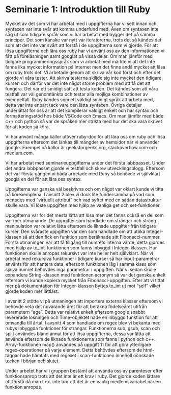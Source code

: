 # Seminarie 1: Introduktion till Ruby

Mycket  av det som vi har arbetat med i uppgifterna har vi sett innan och syntaxen var inte svår att komma underfund med. Även om syntaxen inte såg ut som tidigare språk som vi har arbetat med bygger det på samma principer. Det som kanske var nytt var iteratorerna, trots det så kändes det som att det inte var svårt att förstå i de uppgifterna som vi gjorde. För att lösa uppgifterna och lära oss ruby har vi använt oss av den informationen vi fått på föreläsningen samt googlat på vissa delar. Om man jämför med tidigare programmeringsspråk som vi arbetat med märkte vi att det inte fanns lika mycket information på internet men det finns ändå mycket att läsa om ruby trots det.
Vi arbetade genom att skriva vår kod först och efter det gjorde vi våra tester. Att skriva testerna skiljde sig inte mycket den tidigare kursen och därför var det inte något större problem med att få det att fungera. Det var ett smidigt sätt att testa koden. Det kändes som att våra testfall var väl genomtänkta och testar alla möjliga kombinationer av exempelfall. 
Ruby kändes som ett väldigt smidigt språk att arbeta med, detta var inte enbart tack vare den lätta syntaxen. Övriga detaljer underlättat för oss är att det kompilerar väldigt enkelt och har syntax och formatteringsstöd hos både VSCode och Emacs. Om man jämför med både c++ och python så var de språken mer strikta med hur det ska vara skrivet för att koden så köra. 

Vi har använt många källor utöver ruby-doc för att lära oss om ruby och lösa uppgifterna eftersom det länkas till mängder av hemsidor när vi använder google. Exempel på källor är geeksforgeeks.org, stackoverflow.com och medium.com.

Vi har arbetat med seminarieuppgifterna under det första labbpasset. Under det andra labbpasset gjorde vi testfall och skrev utvecklingsblogg. Eftersom det var första gången vi båda arbetade med Ruby så behövde vi självklart googla en del för att lära oss syntax.

Uppgifterna var ganska väl beskrivna och om något var oklart kunde vi titta på körexemplena. I avsnitt 2 blev vi dock lite fundersamma på vad som menades med “virtuellt attribut” och vad syftet med en sådan datastruktur skulle vara. Vi löste uppgiften med hjälp av vanliga get och set-funktioner.

Uppgifterna var för det mesta lätta att lösa men det fanns också en del som var mer utmanande. De uppgifter som handlade om strängar och sträng-manipulation var relativt lätta eftersom de liknade uppgifter från tidigare kurser. Den svåraste uppgiften var den som handlade om att utöka Integer-klassen så att den fick en funktion som beräknade sitt Fibonacci-nummer.
Första utmaningen var att få tillgång till numrets interna värde, detta gjordes med hjälp av to_int-funktionen som fanns inbyggd i Integer-klassen. Hur funktionen skulle anropas rekursivt var inte heller helt självklart. När vi arbetat med rekursiva funktioner i tidigare kurser så har input-parametrar använts för att hantera data, eftersom funktionen låg i samma klass som själva numret behövdes inga parametrar i uppgiften. När vi sedan skulle expandera String-klassen med funktionen acronym så var det ganska enkelt eftersom vi kunde kopiera mycket från Fibonacci-uppgiften.
Efter att vi tittat mer på dokumentation för Integer-klassen byttes to_int ut mot “self” vilket gjorde koden mer lättläst.

I avsnitt 2 stötte vi på utmaningen att importera externa klasser eftersom vi behövde veta det nuvarande året för att beräkna födelseåret utifrån parametern “age”. Detta var relativt enkelt eftersom google snabbt levererade lösningen och Time-objektet hade en inbyggd funktion för att omvandla till årtal.
I avsnitt 4 som handlade om regex blev vi bekanta med rubys inbyggda funktioner för strängar. Funktionerna sub, gsub, scan och split användes bland annat för att lösa uppgifterna, dessa var lätta att använda eftersom de liknade funktionerna som fanns i python och c++. Array-funktionen map() användes på uppgift 11 för att göra ytterligare regex-operationer på varje element. Detta behövdes eftersom de html-taggar hade hämtats med regexet i scan-funktionen innehöll oönskade tecken i början och slutet.

Under arbetet har vi i gruppen bestämt att använda oss av parenteser efter funktionsanrop trots att det inte är ett krav i ruby. Det gjorde koden lättare att förstå då man t.ex. inte tror att det är en vanlig medlemsvariabel när en funktion anropas.

